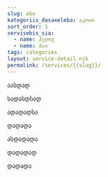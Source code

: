 ```yaml
---
slug: ako
kategoriis_dasaxeleba: აკოოო
sort_order: 1
servisebis_sia:
  - name: ჰელოუ
  - name: ჰაი
tags: categories
layout: service-detail.njk
permalink: /services/{{slug}}/
---
```

აასდად

სადასდსად

ადადადსა

დადადა

ასდადადა

დადადად

დადადა

